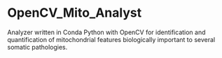 # OpenCV_Mito_Analyst
Analyzer written in Conda Python with OpenCV for identification and quantification of mitochondrial features biologically important to several somatic pathologies.
